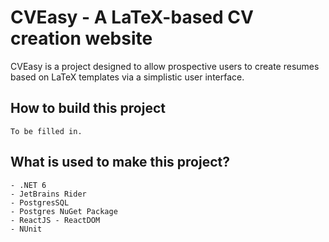 # CVEasy - A LaTeX-based CV creation website

CVEasy is a project designed to allow prospective users to create resumes based on
LaTeX templates via a simplistic user interface.

## How to build this project
``To be filled in.``

## What is used to make this project?

```
- .NET 6
- JetBrains Rider
- PostgresSQL
- Postgres NuGet Package
- ReactJS - ReactDOM
- NUnit
```